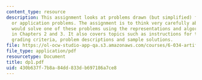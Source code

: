 ```yaml
---
content_type: resource
description: This assignment looks at problems drawn (but simplified) from real research
  or application problems. The assignment is to think very carefully about how you
  would solve one of these problems using the representations and algorithms covered
  in Chapters 2 and 3. It also covers topics such as instructions for the assignment,
  grading criteria, problem descriptions and sample solutions.
file: https://ol-ocw-studio-app-qa.s3.amazonaws.com/courses/6-034-artificial-intelligence-spring-2005/430b637f7b8a84dd833db697186a7ce8_dp1.pdf
file_type: application/pdf
resourcetype: Document
title: dp1.pdf
uid: 430b637f-7b8a-84dd-833d-b697186a7ce8
---
```

